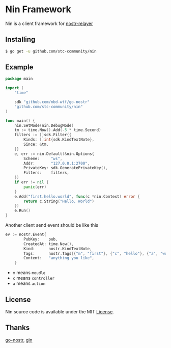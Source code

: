 # Nin Framework

Nin is a client framework for [nostr-relayer](https://github.com/fiatjaf/relayer)

## Installing

```sh
$ go get -u github.com/stc-community/nin
```


## Example

```go
package main

import (
	"time"

	sdk "github.com/nbd-wtf/go-nostr"
	"github.com/stc-community/nin"
)

func main() {
	nin.SetMode(nin.DebugMode)
	tm := time.Now().Add(-5 * time.Second)
	filters := []sdk.Filter{{
		Kinds: []int{sdk.KindTextNote},
		Since: &tm,
	}}
	e, err := nin.Default(&nin.Options{
		Scheme:     "ws",
		Addr:       "127.0.0.1:2700",
		PrivateKey: sdk.GeneratePrivateKey(),
		Filters:    filters,
	})
	if err != nil {
		panic(err)
	}
	e.Add("first.hello.world", func(c *nin.Context) error {
		return c.String("Hello, World")
	})
	e.Run()
}
```

Another client send event should be like this

~~~go
ev := nostr.Event{
		PubKey:    pub,
		CreatedAt: time.Now(),
		Kind:      nostr.KindTextNote,
		Tags:      nostr.Tags{{"m", "first"}, {"c", "hello"}, {"a", "world"}},
		Content:   "anything you like",
	}
~~~

- `m` means `moudle`
- `c` means `controller`
- `a` means `action`

## License

Nin source code is available under the MIT [License](https://github.com/stc-community/nin/blob/main/LICENSE).

## Thanks

[go-nostr](https://github.com/nbd-wtf/go-nostr), [gin](https://github.com/gin-gonic/gin)

